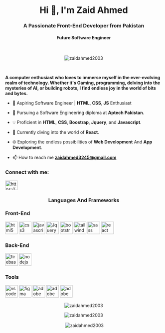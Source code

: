<h1 align="center">Hi 👋, I'm Zaid Ahmed</h1>
<h3 align="center">A Passionate Front-End Developer from Pakistan</h3>
<h4 align="center">Future Software Engineer</h4>
<br>

<p align="center"> <img src="https://komarev.com/ghpvc/?username=zaidahmed2003&label=Profile%20views&color=0e75b6&style=flat](https://avatars.githubusercontent.com/u/97093037?s=400&u=dd1ba768695f8f90003f2b0b9249e11ff582fceb&v=4" alt="zaidahmed2003" /> </p>
<br>

**A computer enthusiast who loves to immerse myself in the ever-evolving realm of technology. Whether it's Gaming, programming, delving into the mysteries of AI, or building robots, I find endless joy in the world of bits and bytes.**

- 👋 Aspiring Software Engineer | **HTML**, **CSS**, **JS** Enthusiast

- 🚀 Pursuing a Software Engineering diploma at **Aptech Pakistan**.

- 💡 Proficient in **HTML**, **CSS**, **Boostrap**, **Jquery**, and **Javascript**.

- 🌱 Currently diving into the world of **React**.

- 🌐 Exploring the endless possibilities of **Web Development** And **App Development**.

- 📫 How to reach me **zaidahmed3245@gmail.com**

<h3 align="left">Connect with me:</h3>

<p align="left">
<a href="https://www.linkedin.com/in/zaidahmed2345/" target="blank"><img align="center" src="https://cdn.jsdelivr.net/gh/devicons/devicon/icons/linkedin/linkedin-original.svg" alt="https://www.linkedin.com/in/zaidahmed2345/" height="30" width="40" /></a>
</p>

<h3 align="center">Languages And Frameworks</h3>
<h3 align="left">Front-End</h3>

<p align="left">
<a href="https://www.w3.org/html/" target="_blank" rel="noreferrer"><img src="https://cdn.jsdelivr.net/gh/devicons/devicon/icons/html5/html5-original-wordmark.svg" alt="html5" width="40" height="40"/></a>
<a href="https://www.w3schools.com/css/" target="_blank" rel="noreferrer"><img src="https://cdn.jsdelivr.net/gh/devicons/devicon/icons/css3/css3-original-wordmark.svg" alt="css3" width="40" height="40"/></a>
<a href="https://www.w3schools.com/js/default.asp" target="_blank" rel="noreferrer"><img src="https://cdn.jsdelivr.net/gh/devicons/devicon/icons/javascript/javascript-original.svg" alt="javascript" width="40" height="40"/></a>
<a href="https://jquery.com/" target="_blank" rel="noreferrer"><img src="https://cdn.jsdelivr.net/gh/devicons/devicon/icons/jquery/jquery-original-wordmark.svg" alt="Jquery" width="40" height="40"/></a>
<a href="https://getbootstrap.com" target="_blank" rel="noreferrer"><img src="https://cdn.jsdelivr.net/gh/devicons/devicon/icons/bootstrap/bootstrap-plain-wordmark.svg" alt="bootstrap" width="40" height="40"/></a>
<a href="https://tailwindcss.com/" target="_blank" rel="noreferrer"><img src="https://cdn.jsdelivr.net/gh/devicons/devicon/icons/tailwindcss/tailwindcss-plain.svg" alt="tailwindcss" width="40" height="40"/></a>
<a href="https://sass-lang.com/" target="_blank" rel="noreferrer"><img src="https://cdn.jsdelivr.net/gh/devicons/devicon/icons/sass/sass-original.svg" alt="sass" width="40" height="40"/></a>
<a href="https://reactjs.org/" target="_blank" rel="noreferrer"><img src="https://cdn.jsdelivr.net/gh/devicons/devicon/icons/react/react-original-wordmark.svg" alt="react" width="40" height="40"/></a>
</p>

<h3 align="left">Back-End</h3>

<p align="left">
<a href="https://firebase.google.com/" target="_blank" rel="noreferrer"><img src="https://cdn.jsdelivr.net/gh/devicons/devicon/icons/firebase/firebase-plain-wordmark.svg" alt="firebase" width="40" height="40"/></a>
<a href="https://nodejs.org/en" target="_blank" rel="noreferrer"><img src="https://cdn.jsdelivr.net/gh/devicons/devicon/icons/nodejs/nodejs-original-wordmark.svg" alt="nodejs" width="40" height="40"/></a>
</p>

<h3 align="left">Tools</h3>

<p align="left">
<a href="https://code.visualstudio.com/" target="_blank" rel="noreferrer"><img src="https://cdn.jsdelivr.net/gh/devicons/devicon/icons/vscode/vscode-original.svg" alt="vscode" width="40" height="40"/></a>
<a href="https://www.figma.com/" target="_blank" rel="noreferrer"><img src="https://cdn.jsdelivr.net/gh/devicons/devicon/icons/figma/figma-original.svg" alt="figma" width="40" height="40"/></a>
<a href="https://www.adobe.com/" target="_blank" rel="noreferrer"><img src="https://cdn.jsdelivr.net/gh/devicons/devicon/icons/photoshop/photoshop-plain.svg" alt="adobe photoshop" width="40" height="40"/></a>
<a href="https://www.adobe.com/" target="_blank" rel="noreferrer"><img src="https://cdn.jsdelivr.net/gh/devicons/devicon/icons/illustrator/illustrator-plain.svg" alt="adobe photoshop" width="40" height="40"/></a>
<a href="https://www.canva.com/" target="_blank" rel="noreferrer"><img src="https://cdn.jsdelivr.net/gh/devicons/devicon/icons/canva/canva-original.svg" alt="adobe photoshop" width="40" height="40"/></a>
</P>

<p align="center"><img align="center" src="https://github-readme-stats.vercel.app/api/top-langs?username=zaidahmed2003&show_icons=true&locale=en&layout=compact" alt="zaidahmed2003" /></p>
<p align="center"><img align="center" src="https://github-readme-streak-stats.herokuapp.com/?user=zaidahmed2003&" alt="zaidahmed2003" /></p>

<p align="center">&nbsp;<img align="center" src="https://github-readme-stats.vercel.app/api?username=zaidahmed2003&show_icons=true&locale=en" alt="zaidahmed2003" /></p>
